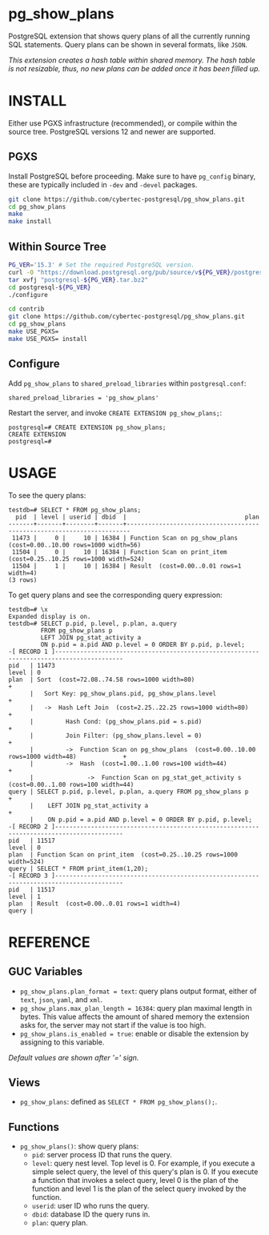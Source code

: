 # pg_show_plans

PostgreSQL extension that shows query plans of all the currently running SQL
statements. Query plans can be shown in several formats, like `JSON`.

*This extension creates a hash table within shared memory. The hash table is
not resizable, thus, no new plans can be added once it has been filled up.*

# INSTALL

Either use PGXS infrastructure (recommended), or compile within the source
tree. PostgreSQL versions 12 and newer are supported.

## PGXS

Install PostgreSQL before proceeding. Make sure to have `pg_config` binary,
these are typically included in `-dev` and `-devel` packages.

```bash
git clone https://github.com/cybertec-postgresql/pg_show_plans.git
cd pg_show_plans
make
make install
```

## Within Source Tree

```bash
PG_VER='15.3' # Set the required PostgreSQL version.
curl -O "https://download.postgresql.org/pub/source/v${PG_VER}/postgresql-${PG_VER}.tar.bz2"
tar xvfj "postgresql-${PG_VER}.tar.bz2"
cd postgresql-${PG_VER}
./configure

cd contrib
git clone https://github.com/cybertec-postgresql/pg_show_plans.git
cd pg_show_plans
make USE_PGXS=
make USE_PGXS= install
```

## Configure

Add `pg_show_plans` to `shared_preload_libraries` within `postgresql.conf`:

```
shared_preload_libraries = 'pg_show_plans'
```

Restart the server, and invoke `CREATE EXTENSION pg_show_plans;`:

```
postgresql=# CREATE EXTENSION pg_show_plans;
CREATE EXTENSION
postgresql=#
```

# USAGE

To see the query plans:

```
testdb=# SELECT * FROM pg_show_plans;
  pid  | level | userid | dbid  |                                 plan
-------+-------+--------+-------+-----------------------------------------------------------------------
 11473 |     0 |     10 | 16384 | Function Scan on pg_show_plans  (cost=0.00..10.00 rows=1000 width=56)
 11504 |     0 |     10 | 16384 | Function Scan on print_item  (cost=0.25..10.25 rows=1000 width=524)
 11504 |     1 |     10 | 16384 | Result  (cost=0.00..0.01 rows=1 width=4)
(3 rows)
```

To get query plans and see the corresponding query expression:

```
testdb=# \x
Expanded display is on.
testdb=# SELECT p.pid, p.level, p.plan, a.query
         FROM pg_show_plans p
         LEFT JOIN pg_stat_activity a
         ON p.pid = a.pid AND p.level = 0 ORDER BY p.pid, p.level;
-[ RECORD 1 ]-----------------------------------------------------------------------------------------
pid   | 11473
level | 0
plan  | Sort  (cost=72.08..74.58 rows=1000 width=80)                                                  +
      |   Sort Key: pg_show_plans.pid, pg_show_plans.level                                            +
      |   ->  Hash Left Join  (cost=2.25..22.25 rows=1000 width=80)                                   +
      |         Hash Cond: (pg_show_plans.pid = s.pid)                                                +
      |         Join Filter: (pg_show_plans.level = 0)                                                +
      |         ->  Function Scan on pg_show_plans  (cost=0.00..10.00 rows=1000 width=48)             +
      |         ->  Hash  (cost=1.00..1.00 rows=100 width=44)                                         +
      |               ->  Function Scan on pg_stat_get_activity s  (cost=0.00..1.00 rows=100 width=44)
query | SELECT p.pid, p.level, p.plan, a.query FROM pg_show_plans p                                   +
      |    LEFT JOIN pg_stat_activity a                                                               +
      |    ON p.pid = a.pid AND p.level = 0 ORDER BY p.pid, p.level;
-[ RECORD 2 ]-----------------------------------------------------------------------------------------
pid   | 11517
level | 0
plan  | Function Scan on print_item  (cost=0.25..10.25 rows=1000 width=524)
query | SELECT * FROM print_item(1,20);
-[ RECORD 3 ]-----------------------------------------------------------------------------------------
pid   | 11517
level | 1
plan  | Result  (cost=0.00..0.01 rows=1 width=4)
query |

```

# REFERENCE

## GUC Variables

* `pg_show_plans.plan_format = text`: query plans output format, either of
  `text`, `json`, `yaml`, and `xml`.
* `pg_show_plans.max_plan_length = 16384`: query plan maximal length in bytes.
  This value affects the amount of shared memory the extension asks for, the
  server may not start if the value is too high.
* `pg_show_plans.is_enabled = true`: enable or disable the extension by
  assigning to this variable.

*Default values are shown after '=' sign.*

## Views

* `pg_show_plans`: defined as `SELECT * FROM pg_show_plans();`.

## Functions

* `pg_show_plans()`: show query plans:
  - `pid`: server process ID that runs the query.
  - `level`: query nest level. Top level is 0. For example, if you execute a
    simple select query, the level of this query's plan is 0. If you execute a
    function that invokes a select query, level 0 is the plan of the function
    and level 1 is the plan of the select query invoked by the function.
  - `userid`: user ID who runs the query.
  - `dbid`: database ID the query runs in.
  - `plan`: query plan.
